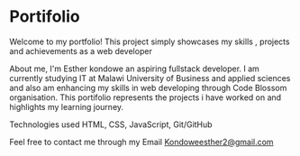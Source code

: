 # Portifolio
Welcome to my portfolio! This project simply showcases my skills , projects  and achievements as a web developer
 
 About me, 
 I'm Esther kondowe an aspiring fullstack developer. I am currently studying IT at Malawi University of Business and applied sciences and also am enhancing my  skills in web developing through Code Blossom organisation. This portifolio represents the projects i have worked on and highlights my learning journey.

 Technologies used 
  HTML, CSS, JavaScript, Git/GitHub

  Feel free to contact me through my Email Kondoweesther2@gmail.com 


